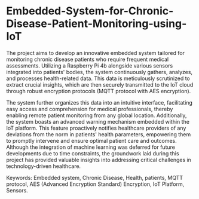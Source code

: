 # Embedded-System-for-Chronic-Disease-Patient-Monitoring-using-IoT

<!--
This project aims to develop an embedded system that monitors chronic disease patients who need frequent medical check-ups.

This embedded system uses a Raspberry Pi 4b to gather data from several sensors installed in patients' bodies, and their data is constantly saved, analyzed and processed to extract vital details about their health and transfer it safely using MQTT protocol with the help of security encryption (AES Algorithm) to the IoT cloud where it is organized into an interface making it easier to use and understand, which allows users like doctors to easily access patients’ data and observing their health state from any place in the world. 

To enhance the functionality of the system, a warning system (Email/SMS) has been integrated into the IoT platform, which warns the doctor when the patient enters an abnormal state.

The budget and the outcome of this project are reasonable compared to what the patients pay for their Regular medical check-ups.

Keywords: Embedded system, Chronic Disease, Health, patients, MQTT protocol, Security Encryption, AES (Advanced Encryption Standard) Algorithm, IoT Platform, Sensors.
-->
The project aims to develop an innovative embedded system tailored for monitoring chronic disease patients who require frequent medical assessments. Utilizing a Raspberry Pi 4b alongside various sensors integrated into patients' bodies, the system continuously gathers, analyzes, and processes health-related data. This data is meticulously scrutinized to extract crucial insights, which are then securely transmitted to the IoT cloud through robust encryption protocols (MQTT protocol with AES encryption). 

The system further organizes this data into an intuitive interface, facilitating easy access and comprehension for medical professionals, thereby enabling remote patient monitoring from any global location. Additionally, the system boasts an advanced warning mechanism embedded within the IoT platform. This feature proactively notifies healthcare providers of any deviations from the norm in patients' health parameters, empowering them to promptly intervene and ensure optimal patient care and outcomes. Although the integration of machine learning was deferred for future developments due to time constraints, the groundwork laid during this project has provided valuable insights into addressing critical challenges in technology-driven healthcare.


Keywords: Embedded system, Chronic Disease, Health, patients, MQTT protocol, AES (Advanced Encryption Standard) Encryption, IoT Platform, Sensors.
